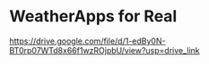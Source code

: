﻿# WeatherApps for Real
https://drive.google.com/file/d/1-edBy0N-BT0rp07WTd8x66f1wzROjpbU/view?usp=drive_link

